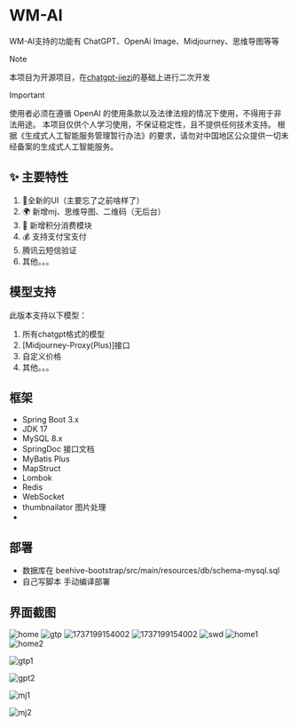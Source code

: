 # WM-AI
WM-AI支持的功能有 ChatGPT、OpenAi Image、Midjourney、思维导图等等

> [!NOTE]  
本项目为开源项目，在[chatgpt-jiezi](https://github.com/hncboy/chatgpt-jiezi)的基础上进行二次开发

> [!IMPORTANT]  
使用者必须在遵循 OpenAI 的使用条款以及法律法规的情况下使用，不得用于非法用途。
本项目仅供个人学习使用，不保证稳定性，且不提供任何技术支持。
根据《生成式人工智能服务管理暂行办法》的要求，请勿对中国地区公众提供一切未经备案的生成式人工智能服务。

## ✨ 主要特性
1. 🎨全新的UI（主要忘了之前啥样了）
2. 🌍 新增mj、思维导图、二维码（无后台）
3. 🎨 新增积分消费模块
4. 💰 支持支付宝支付
5. 腾讯云短信验证
6. 其他。。。

## 模型支持
此版本支持以下模型：
1. 所有chatgpt格式的模型
2. [Midjourney-Proxy(Plus)]接口
3. 自定义价格
4. 其他。。。
## 框架
- Spring Boot 3.x
- JDK 17
- MySQL 8.x
- SpringDoc 接口文档
- MyBatis Plus
- MapStruct
- Lombok
- Redis
- WebSocket
- thumbnailator 图片处理
- 
## 部署
- 数据库在 beehive-bootstrap/src/main/resources/db/schema-mysql.sql
- 自己写脚本 手动编译部署

## 界面截图
![home](https://github.com/user-attachments/assets/d1da91d2-308e-4201-8532-f3781aa19d6b)
![gtp](https://github.com/user-attachments/assets/7a4afc54-219d-4e10-85b7-829ef7e06e02)
![1737199154002](https://github.com/user-attachments/assets/d602111e-aa08-4ace-9344-bb0bbcc93841)
![1737199154002](https://github.com/user-attachments/assets/e9aeeed1-a25c-4323-ac89-7bd5b52334ec)
![swd](https://github.com/user-attachments/assets/f06d0356-2b26-420d-9300-b46f12ff735c)
![home1](https://github.com/user-attachments/assets/cc9a1c8e-f246-4e9b-b56f-aebe1a26d689)
![home2](https://github.com/user-attachments/assets/d4162878-e8d5-404a-97c7-d0f21568228f)

![gtp1](https://github.com/user-attachments/assets/e83238a9-9ce1-4d18-a329-e4d53d9e786f)

![gpt2](https://github.com/user-attachments/assets/190e3613-e281-44e6-a2f7-6c18b26fdde5)

![mj1](https://github.com/user-attachments/assets/dc5b78ab-7a49-45e6-80b2-62a2c0b91a3d)

![mj2](https://github.com/user-attachments/assets/4a537bda-4d26-45d5-ada3-7ea9781a67d4)



